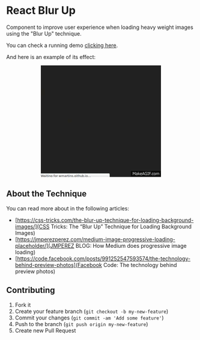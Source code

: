 # React Blur Up

Component to improve user experience when loading heavy weight images using the
"Blur Up" technique.

You can check a running demo [clicking
here](https://wmartins.github.io/react-blur-up).

And here is an example of its effect:

<div style="text-align: center">
    <img src="./blur-up.gif" alt="React Blur Up demo" />
</div>

## About the Technique

You can read more about in the following articles:

- [https://css-tricks.com/the-blur-up-technique-for-loading-background-images/](CSS
  Tricks: The “Blur Up” Technique for Loading Background Images)
- [https://jmperezperez.com/medium-image-progressive-loading-placeholder/](JMPEREZ
  BLOG: How Medium does progressive image loading)
- [https://code.facebook.com/posts/991252547593574/the-technology-behind-preview-photos](Facebook
  Code: The technology behind preview photos)

## Contributing

1. Fork it
2. Create your feature branch (`git checkout -b my-new-feature`)
3. Commit your changes (`git commit -am 'Add some feature'`)
4. Push to the branch (`git push origin my-new-feature`)
5. Create new Pull Request
